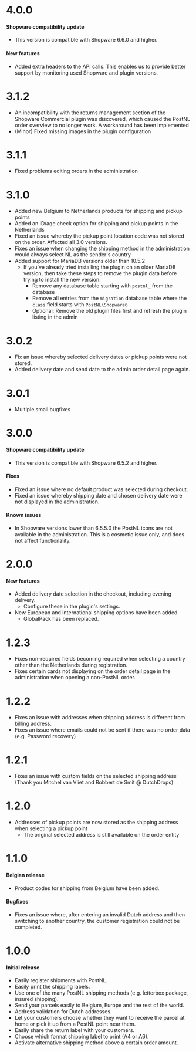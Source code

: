 # 4.0.0
#### Shopware compatibility update
- This version is compatible with Shopware 6.6.0 and higher.

#### New features
- Added extra headers to the API calls. This enables us to provide better support by monitoring used Shopware and plugin versions.

# 3.1.2
- An incompatibility with the returns management section of the Shopware Commercial plugin was discovered, which caused the PostNL order overview to no longer work. A workaround has been implemented
- (Minor) Fixed missing images in the plugin configuration

# 3.1.1
- Fixed problems editing orders in the administration

# 3.1.0
- Added new Belgium to Netherlands products for shipping and pickup points
- Added an ID/age check option for shipping and pickup points in the Netherlands
- Fixed an issue whereby the pickup point location code was not stored on the order. Affected all 3.0 versions.
- Fixes an issue when changing the shipping method in the administration would always select NL as the sender's country
- Added support for MariaDB versions older than 10.5.2
  - If you've already tried installing the plugin on an older MariaDB version, then take these steps to remove the plugin data before trying to install the new version:
    - Remove any database table starting with `postnl_` from the database
    - Remove all entries from the `migration` database table where the `class` field starts with `PostNL\Shopware6`
    - Optional: Remove the old plugin files first and refresh the plugin listing in the admin

# 3.0.2
- Fix an issue whereby selected delivery dates or pickup points were not stored.
- Added delivery date and send date to the admin order detail page again.

# 3.0.1
- Multiple small bugfixes

# 3.0.0
#### Shopware compatibility update
- This version is compatible with Shopware 6.5.2 and higher.

#### Fixes
- Fixed an issue where no default product was selected during checkout.
- Fixed an issue whereby shipping date and chosen delivery date were not displayed in the administration.

#### Known issues
- In Shopware versions lower than 6.5.5.0 the PostNL icons are not available in the administration. This is a cosmetic issue only, and does not affect functionality. 

# 2.0.0
#### New features
- Added delivery date selection in the checkout, including evening delivery.
  - Configure these in the plugin's settings.
- New European and international shipping options have been added.
  - GlobalPack has been replaced.

# 1.2.3
- Fixes non-required fields becoming required when selecting a country other than the Netherlands during registration.
- Fixes certain cards not displaying on the order detail page in the administration when opening a non-PostNL order.

# 1.2.2
- Fixes an issue with addresses when shipping address is different from billing address.
- Fixes an issue where emails could not be sent if there was no order data (e.g. Password recovery)

# 1.2.1
- Fixes an issue with custom fields on the selected shipping address (Thank you Mitchel van Vliet and Robbert de Smit @ DutchDrops)

# 1.2.0
- Addresses of pickup points are now stored as the shipping address when selecting a pickup point
  - The original selected address is still available on the order entity

# 1.1.0
#### Belgian release
- Product codes for shipping from Belgium have been added.

#### Bugfixes
- Fixes an issue where, after entering an invalid Dutch address and then switching to another country, the customer registration could not be completed.

# 1.0.0
#### Initial release
- Easily register shipments with PostNL.
- Easily print the shipping labels.
- Use one of the many PostNL shipping methods (e.g. letterbox package, insured shipping).
- Send your parcels easily to Belgium, Europe and the rest of the world.
- Address validation for Dutch addresses.
- Let your customers choose whether they want to receive the parcel at home or pick it up from a PostNL point near them.
- Easily share the return label with your customers.
- Choose which format shipping label to print (A4 or A6).
- Activate alternative shipping method above a certain order amount.
